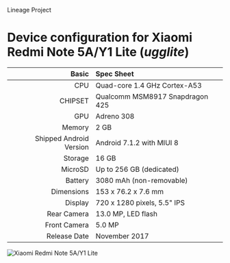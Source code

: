 Lineage Project

Device configuration for Xiaomi Redmi Note 5A/Y1 Lite  (_ugglite_)
=====================================================

Basic   | Spec Sheet
-------:|:-------------------------
CPU     | Quad-core 1.4 GHz Cortex-A53
CHIPSET | Qualcomm MSM8917 Snapdragon 425
GPU     | Adreno 308
Memory  | 2 GB
Shipped Android Version | Android 7.1.2 with MIUI 8
Storage | 16 GB
MicroSD | Up to 256 GB (dedicated)
Battery | 3080 mAh (non-removable)
Dimensions | 153 x 76.2 x 7.6 mm
Display | 720 x 1280 pixels, 5.5" IPS
Rear Camera  | 13.0 MP, LED flash
Front Camera | 5.0 MP
Release Date | November 2017

![Xiaomi Redmi Note 5A/Y1 Lite](https://cdn2.gsmarena.com/vv/pics/xiaomi/xiaomi-redmi-note-5as-2.jpg "Xiaomi Redmi Note 5A/Y1 Lite")
